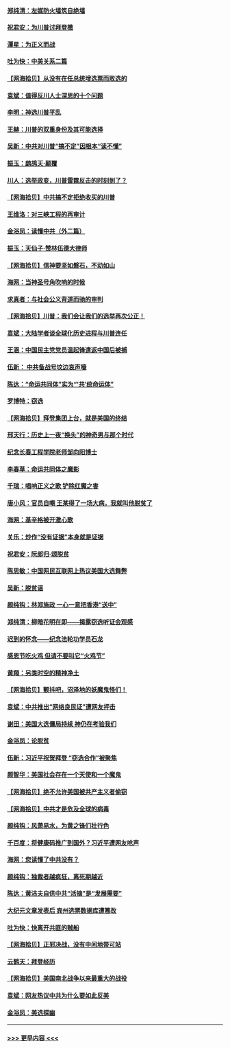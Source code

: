 #### [郑纯清：左媒防火墙筑自绝墙](../pages/nsc993/n12602226.md?t=12080902) 
#### [祝君安：为川普讨拜登檄](../pages/nsc993/n12602199.md?t=12080902) 
#### [潭星：为正义而战](../pages/nsc993/n12600926.md?t=12080902) 
#### [吐为快：中美关系二篇](../pages/nsc993/n12600908.md?t=12080902) 
#### [【网海拾贝】从没有在任总统增选票而败选的](../pages/nsc993/n12600435.md?t=12080902) 
#### [袁斌：值得反川人士深思的十个问题](../pages/nsc993/n12600332.md?t=12080902) 
#### [李明：神选川普平乱](../pages/nsc993/n12599751.md?t=12080902) 
#### [王赫：川普的双重身份及其可能选择](../pages/nsc993/n12599723.md?t=12080902) 
#### [吴新：中共对川普“搞不定”因根本“读不懂”](../pages/nsc993/n12599502.md?t=12080902) 
#### [振玉：鹧鸪天‧颠覆](../pages/nsc993/n12599494.md?t=12080902) 
#### [川人：选举政变，川普雷霆反击的时刻到了？](../pages/nsc993/n12599291.md?t=12080902) 
#### [【网海拾贝】中共搞不定拒绝收买的川普](../pages/nsc993/n12598955.md?t=12080902) 
#### [王维洛：对三峡工程的再审计](../pages/nsc993/n12598436.md?t=12080902) 
#### [金浴凤：读懂中共（外二篇）](../pages/nsc993/n12597943.md?t=12080902) 
#### [振玉：天仙子‧赞林伍德大律师](../pages/nsc993/n12597929.md?t=12080902) 
#### [【网海拾贝】信神要坚如磐石，不动如山](../pages/nsc993/n12597901.md?t=12080902) 
#### [海网：当神圣号角吹响的时候](../pages/nsc993/n12595891.md?t=12080902) 
#### [求真者：与社会公义背道而驰的审判](../pages/nsc993/n12595868.md?t=12080902) 
#### [【网海拾贝】川普：我们会让我们的选举再次公正！](../pages/nsc993/n12594930.md?t=12080902) 
#### [袁斌：大陆学者谈全球化历史进程与川普连任](../pages/nsc993/n12594690.md?t=12080902) 
#### [王涵：中国民主党党员温起锋遣返中国后被捕](../pages/nsc993/n12594540.md?t=12080902) 
#### [伍新： 中共备战号坟边哀声嚎](../pages/nsc993/n12593086.md?t=12080902) 
#### [陈达：“命运共同体”实为“‘共’统命运体”](../pages/nsc993/n12590865.md?t=12080902) 
#### [罗博特：窃选](../pages/nsc993/n12590619.md?t=12080902) 
#### [【网海拾贝】拜登集团上台，就是美国的终结](../pages/nsc993/n12589725.md?t=12080902) 
#### [邢天行：历史上一夜“换头”的神奇男与那个时代](../pages/nsc993/n12589424.md?t=12080902) 
#### [纪念长春工程学院老师邹向阳博士](../pages/nsc993/n12585390.md?t=12080902) 
#### [李春草：命运共同体之魔影](../pages/nsc993/n12585026.md?t=12080902) 
#### [千瑞：唱响正义之歌 铲除红魔之害](../pages/nsc993/n12585002.md?t=12080902) 
#### [唐小风：官员自嘲 王某得了一场大病，我就叫他脱贫了](../pages/nsc993/n12584981.md?t=12080902) 
#### [海网：基辛格被开激心歌](../pages/nsc993/n12584946.md?t=12080902) 
#### [关乐：炒作“没有证据”本身就是证据](../pages/nsc993/n12583146.md?t=12080902) 
#### [祝君安：阮郎归‧颂脱贫](../pages/nsc993/n12583119.md?t=12080902) 
#### [陈思敏：中国网民互联网上热议美国大选舞弊](../pages/nsc993/n12582845.md?t=12080902) 
#### [吴新：脱贫谣](../pages/nsc993/n12580839.md?t=12080902) 
#### [颜纯钩：林郑施政 一心一意把香港“送中”](../pages/nsc993/n12580805.md?t=12080902) 
#### [郑纯清：柳暗花明在即——揭露窃选听证会观感](../pages/nsc993/n12580795.md?t=12080902) 
#### [迟到的怀念——纪念法轮功学员石龙](../pages/nsc993/n12580245.md?t=12080902) 
#### [感恩节吃火鸡  但请不要叫它“火鸡节”](../pages/nsc993/n12580252.md?t=12080902) 
#### [黄翔：另类时空的精神净土](../pages/nsc993/n12578638.md?t=12080902) 
#### [【网海拾贝】颤抖吧，沼泽地的妖魔鬼怪们！](../pages/nsc993/n12578552.md?t=12080902) 
#### [袁斌：中共推出“网络良民证”遭网友抨击](../pages/nsc993/n12578511.md?t=12080902) 
#### [谢田：美国大选僵局持续 神仍在考验我们](../pages/nsc993/n12577432.md?t=12080902) 
#### [金浴凤：论脱贫](../pages/nsc993/n12576386.md?t=12080902) 
#### [伍新：习近平祝贺拜登 “窃选合作”被聚焦](../pages/nsc993/n12576358.md?t=12080902) 
#### [颜智华：美国社会存在一个天使和一个魔鬼](../pages/nsc993/n12574299.md?t=12080902) 
#### [【网海拾贝】绝不允许美国被共产主义者偷窃](../pages/nsc993/n12573396.md?t=12080902) 
#### [【网海拾贝】中共才是危及全球的病毒](../pages/nsc993/n12571204.md?t=12080902) 
#### [颜纯钩：风萧易水，为黄之锋们壮行色](../pages/nsc993/n12571487.md?t=12080902) 
#### [千百度：将健康码推广到国外？习近平遭网友呛声](../pages/nsc993/n12570808.md?t=12080902) 
#### [海网：您读懂了中共没有？](../pages/nsc993/n12570487.md?t=12080902) 
#### [颜纯钩：独裁者越疯狂，离死期越近](../pages/nsc993/n12569055.md?t=12080902) 
#### [陈达：黄洁夫自供中共“活摘”是“发展需要”](../pages/nsc993/n12568541.md?t=12080902) 
#### [大纪元文章发表后 宾州选票数据库遭篡改](../pages/nsc993/n12568105.md?t=12080902) 
#### [吐为快：快离开共匪的贼船](../pages/nsc993/n12568462.md?t=12080902) 
#### [【网海拾贝】正邪决战，没有中间地带可站](../pages/nsc993/n12568439.md?t=12080902) 
#### [云鹤天：拜登经历](../pages/nsc993/n12567294.md?t=12080902) 
#### [【网海拾贝】美国南北战争以来最重大的战役](../pages/nsc993/n12567247.md?t=12080902) 
#### [袁斌：网友热议中共为什么要如此反美](../pages/nsc993/n12567162.md?t=12080902) 
#### [金浴凤：美选探幽](../pages/nsc993/n12567147.md?t=12080902) 

----
#### [ >>> 更早内容 <<< ](../indexes/nsc993-earlier.md)
